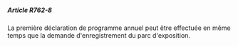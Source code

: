##### Article R762-8

La première déclaration de programme annuel peut être effectuée en même temps que la demande d'enregistrement du parc d'exposition.

